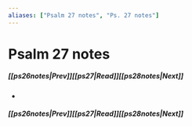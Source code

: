 ```yaml
---
aliases: ["Psalm 27 notes", "Ps. 27 notes"]
---
```

# Psalm 27 notes
##### <span class=arrow-left></span>[[ps26notes|Prev]]<span class=navigation-separator></span>[[ps27|Read]]<span class=navigation-separator></span>[[ps28notes|Next]]<span class=arrow-right></span>
- 
##### <span class=arrow-left></span>[[ps26notes|Prev]]<span class=navigation-separator></span>[[ps27|Read]]<span class=navigation-separator></span>[[ps28notes|Next]]<span class=arrow-right></span>